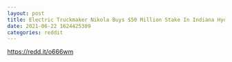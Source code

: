 ```yaml
--- 
layout: post 
title: Electric Truckmaker Nikola Buys $50 Million Stake In Indiana Hydrogen Plant... after announce many good news, is Nikola able to go back to 28.6 $ before end of July? 
date: 2021-06-22 1624425309 
categories: reddit 
--- 
```

https://redd.it/o666wm